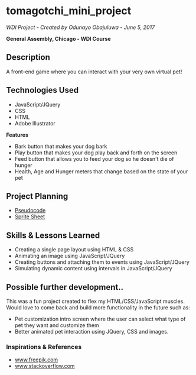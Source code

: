 # tomagotchi_mini_project
*WDI Project - Created by Odunayo Obajuluwa - June 5, 2017*

 **General Assembly, Chicago - WDI Course**

## Description
A front-end game where you can interact with your very own virtual pet!

## Technologies Used
* JavaScript/JQuery
* CSS
* HTML
* Adobe Illustrator

**Features**
* Bark button that makes your dog bark
* Play button that makes your dog play back and forth on the screen
* Feed button that allows you to feed your dog so he doesn't die of hunger
* Health, Age and Hunger meters that change based on the state of your pet

## Project Planning
- [Pseudocode](http://i.imgur.com/xGaiTvZ.png)
- [Sprite Sheet](http://i.imgur.com/AGCLnTw.jpg)

## Skills & Lessons Learned
* Creating a single page layout using HTML & CSS
* Animating an image using JavaScript/JQuery
* Creating buttons and attaching them to events using JavaScript/JQuery
* Simulating dynamic content using intervals in JavaScript/JQuery

## Possible further development..
This was a fun project created to flex my HTML/CSS/JavaScript muscles. Would love to come back and build more functionality in the future such as:
* Pet customization intro screen where the user can select what type of pet they want and customize them
* Better animated pet interaction using JQuery, CSS and images.

### Inspirations & References
- www.freepik.com
- www.stackoverflow.com
